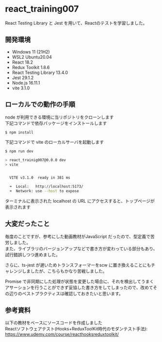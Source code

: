 # react_training007

React Testing Library と Jest を用いて、Reactのテストを学習しました。  

## 開発環境

- Windows 11 (21H2)
- WSL2 Ubuntu20.04
- React 18.2
- Redux Toolkit 1.8.6
- React Testing Library 13.4.0
- Jest 29.1.2
- Node.js 16.11.1
- vite 3.1.0

## ローカルでの動作の手順

node が利用できる環境に当リポジトリをクローンします  
下記コマンドで依存パッケージをインストールします

```bash
$ npm install
```

下記コマンドで vite のローカルサーバを起動します

```bash
$ npm run dev

> react_trainig007@0.0.0 dev
> vite


  VITE v3.1.0  ready in 381 ms

  ➜  Local:   http://localhost:5173/
  ➜  Network: use --host to expose
```

ターミナルに表示された localhost の URL にアクセスすると、トップページが表示されます

## 大変だったこと
毎度のことですが、参考にした動画教材がJavaScript だったので、型定義で苦労しました。  
また、ライブラリのバージョンアップなどで書き方が変わっている部分もあり、試行錯誤しつつ進めました。  

さらに、ts-jest が遅いためトランスフォーマーをscw に置き換えることにもチャレンジしましたが、こちらもかなり苦戦しました。  

Promise で非同期にした処理が状態を変更した場合に、それを検出してうまくアサーションを行うことができず妥協した書き方をしてしまったので、改めてその辺りのベストプラクティスは確認しておきたいと思います。  

## 参考資料

以下の教材をベースにソースコードを作成しました  
Reactソフトウェアテスト(Hooks+ReduxToolKit時代のモダンテスト手法):  
https://www.udemy.com/course/reacthooksreduxtoolkit/
